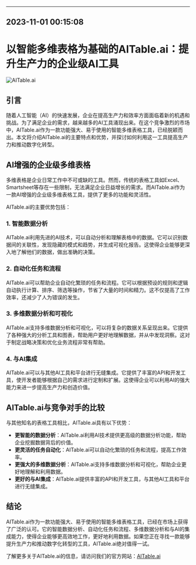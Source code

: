 

---------------------------------------------
2023-11-01 00:15:08
---------------------------------------------

# 以智能多维表格为基础的AITable.ai：提升生产力的企业级AI工具

![AITable.ai](https://www.aitable.ai/images/logo.png)

## 引言

随着人工智能（AI）的快速发展，企业在提高生产力和效率方面面临着新的机遇和挑战。为了满足企业的需求，越来越多的AI工具涌现出来。在这个竞争激烈的市场中，AITable.ai作为一款功能强大、易于使用的智能多维表格工具，已经脱颖而出。本文将介绍AITable.ai的主要特点和优势，并探讨如何利用这一工具提高生产力和推动数字化转型。

## AI增强的企业级多维表格

多维表格是企业日常工作中不可或缺的工具。然而，传统的表格工具如Excel、Smartsheet等存在一些限制，无法满足企业日益增长的需求。而AITable.ai作为一款AI增强的企业级多维表格工具，提供了更多的功能和灵活性。

AITable.ai的主要优势包括：

### 1. 智能数据分析

AITable.ai利用先进的AI技术，可以自动分析和理解表格中的数据。它可以识别数据间的关联性，发现隐藏的模式和趋势，并生成可视化报告。这使得企业能够更深入地了解他们的数据，做出准确的决策。

### 2. 自动化任务和流程

AITable.ai可以帮助企业自动化繁琐的任务和流程。它可以根据预设的规则和逻辑自动执行计算、排序、筛选等操作，节省了大量的时间和精力。这不仅提高了工作效率，还减少了人为错误的发生。

### 3. 多维数据分析和可视化

AITable.ai支持多维数据分析和可视化，可以将复杂的数据关系呈现出来。它提供了各种强大的分析工具和图表，帮助用户更好地理解数据，并从中发现洞察。这对于制定战略决策和优化业务流程非常有帮助。

### 4. 与AI集成

AITable.ai可以与其他AI工具和平台进行无缝集成。它提供了丰富的API和开发工具，使开发者能够根据自己的需求进行定制和扩展。这使得企业可以利用AI的强大能力来进一步提高生产力和创造价值。

## AITable.ai与竞争对手的比较

与其他知名的表格工具相比，AITable.ai具有以下优势：

- **更智能的数据分析**：AITable.ai利用AI技术提供更高级的数据分析功能，帮助企业挖掘数据背后的价值。
- **更灵活的任务自动化**：AITable.ai可以自动化繁琐的任务和流程，提高工作效率。
- **更强大的多维数据分析**：AITable.ai支持多维数据分析和可视化，帮助企业更好地理解和利用数据。
- **更好的与AI集成**：AITable.ai提供丰富的API和开发工具，与其他AI工具和平台进行无缝集成。

## 结论

AITable.ai作为一款功能强大、易于使用的智能多维表格工具，已经在市场上获得了广泛的认可。它的智能数据分析、自动化任务和流程、多维数据分析和与AI的集成能力，使得企业能够更高效地工作，更好地利用数据。如果您正在寻找一款能够提升生产力和推动数字化转型的工具，AITable.ai绝对值得一试。

了解更多关于AITable.ai的信息，请访问我们的官方网站：[AITable.ai](https://www.aitable.ai)